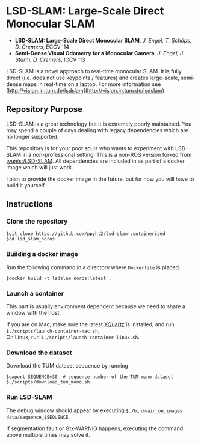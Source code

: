
# LSD-SLAM: Large-Scale Direct Monocular SLAM

* **LSD-SLAM: Large-Scale Direct Monocular SLAM**, *J. Engel, T. Schöps, D. Cremers*, ECCV '14
* **Semi-Dense Visual Odometry for a Monocular Camera**, *J. Engel, J. Sturm, D. Cremers*, ICCV '13

LSD-SLAM is a novel approach to real-time monocular SLAM. It is fully direct (i.e. does not use keypoints / features) and creates large-scale, semi-dense maps in real-time on a laptop. For more information see [http://vision.in.tum.de/lsdslam](http://vision.in.tum.de/lsdslam) 

## Repository Purpose

LSD-SLAM is a great technology but it is extremely poorly maintained. You may spend a couple of days dealing with legacy dependencies which are no longer supported.

This repository is for your poor souls who wants to experiment with LSD-SLAM in a non-professional setting. This is a non-ROS version forked from [tyunist/LSD-SLAM](https://github.com/tyunist/LSD-SLAM). All dependencies are included in as part of a docker image which will just work.

I plan to provide the docker image in the future, but for now you will have to build it yourself.

## Instructions

### Clone the repository 

```
$git clone https://github.com/ppyht2/lsd-slam-containerised
$cd lsd_slam_noros
```

### Building a docker image

Run the following command in a directory where `Dockerfile` is placed.

```
$docker build -t lsdslam_noros:latest .
```

### Launch a container

This part is usually environment dependent because we need to share a window with the host.

If you are on Mac, make sure the latest [XQuartz](https://www.xquartz.org) is installed, and run `$./scripts/launch-container-mac.sh`.  
On Linux, run `$./scripts/launch-container-linux.sh`.

### Download the dataset

Download the TUM dataset sequence by running

```
$export SEQUENCE=30  # sequence number of the TUM-mono dataset 
$./scripts/download_tum_mono.sh
```

### Run LSD-SLAM

The debug window should appear by executing `$./bin/main_on_images data/sequence_$SEQUENCE`.

If segmentation fault or Gtk-WARNIG happens, executing the command above multiple times may solve it.
